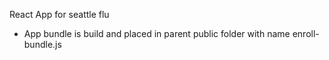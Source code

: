 React App for seattle flu

- App bundle is build and placed in parent public folder with name enroll-bundle.js